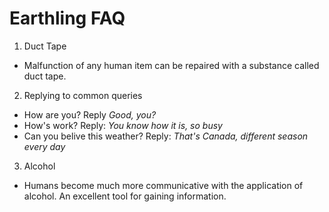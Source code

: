# Earthling FAQ

1. Duct Tape
- Malfunction of any human item can be repaired with a substance called duct tape.
2. Replying to  common queries
- How are you? Reply *Good, you?*
- How's work? Reply: *You know how it is, so busy*
- Can you belive this weather? Reply: *That's Canada, different season every day*
3. Alcohol
- Humans become much more communicative with the application of alcohol. An excellent tool for gaining information.
